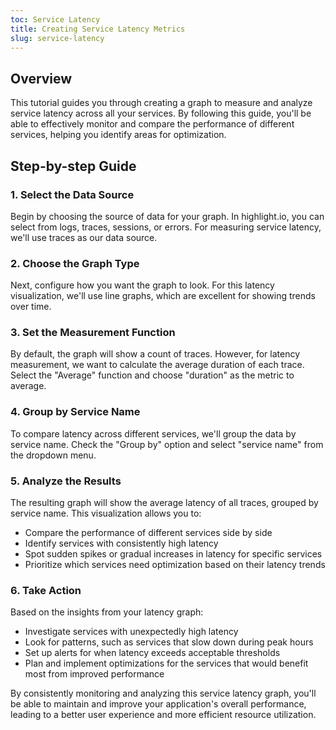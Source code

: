 ```yaml
---
toc: Service Latency
title: Creating Service Latency Metrics
slug: service-latency
---
```


<EmbeddedVideo 
  src="https://youtu.be/Hb24x1_wDXQ"
  title="Metrics Tutorial: Service Latency on Traces"
  allow="accelerometer; clipboard-write; encrypted-media; gyroscope; picture-in-picture; web-share"
/>

## Overview

This tutorial guides you through creating a graph to measure and analyze service latency across all your services. By following this guide, you'll be able to effectively monitor and compare the performance of different services, helping you identify areas for optimization.

## Step-by-step Guide

### 1. Select the Data Source

Begin by choosing the source of data for your graph. In highlight.io, you can select from logs, traces, sessions, or errors. For measuring service latency, we'll use traces as our data source.

### 2. Choose the Graph Type

Next, configure how you want the graph to look. For this latency visualization, we'll use line graphs, which are excellent for showing trends over time.

### 3. Set the Measurement Function

By default, the graph will show a count of traces. However, for latency measurement, we want to calculate the average duration of each trace. Select the "Average" function and choose "duration" as the metric to average.

### 4. Group by Service Name

To compare latency across different services, we'll group the data by service name. Check the "Group by" option and select "service name" from the dropdown menu.

### 5. Analyze the Results

The resulting graph will show the average latency of all traces, grouped by service name. This visualization allows you to:

- Compare the performance of different services side by side
- Identify services with consistently high latency
- Spot sudden spikes or gradual increases in latency for specific services
- Prioritize which services need optimization based on their latency trends

### 6. Take Action

Based on the insights from your latency graph:

- Investigate services with unexpectedly high latency
- Look for patterns, such as services that slow down during peak hours
- Set up alerts for when latency exceeds acceptable thresholds
- Plan and implement optimizations for the services that would benefit most from improved performance

By consistently monitoring and analyzing this service latency graph, you'll be able to maintain and improve your application's overall performance, leading to a better user experience and more efficient resource utilization.